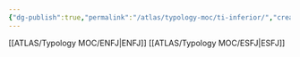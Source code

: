 ```yaml
---
{"dg-publish":true,"permalink":"/atlas/typology-moc/ti-inferior/","created":"2023-01-05T12:05:14.343+01:00","updated":"2023-02-18T16:06:50.606+01:00"}
---
```



[[ATLAS/Typology MOC/ENFJ\|ENFJ]]
[[ATLAS/Typology MOC/ESFJ\|ESFJ]]
